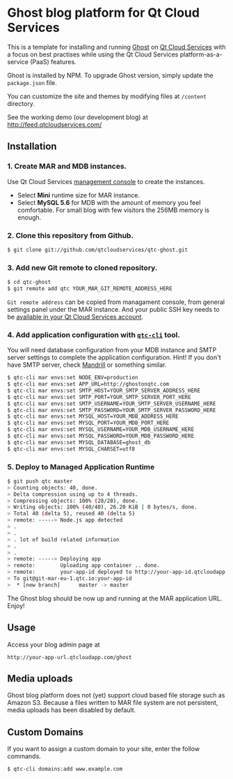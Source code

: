 # Ghost blog platform for Qt Cloud Services

This is a template for installing and running [Ghost](https://ghost.org/) on [Qt Cloud Services](http://www.qtcloudservices.com/) with a focus on best practises while using the Qt Cloud Services platform-as-a-service (PaaS) features.

Ghost is installed by NPM. To upgrade Ghost version, simply update the `package.json` file.

You can customize the site and themes by modifying files at `/content` directory.

See the working demo (our development blog) at http://feed.qtcloudservices.com/

## Installation

### 1. Create MAR and MDB instances.

Use Qt Cloud Services [management console](https://console.qtcloudservices.com) to create the instances. 

* Select **Mini** runtime size for MAR instance. 
* Select **MySQL 5.6** for MDB with the amount of memory you feel comfortable. For small blog with few visitors the 256MB memory is enough.


### 2. Clone this repository from Github.

```sh
$ git clone git://github.com/qtcloudservices/qtc-ghost.git
```


### 3. Add new Git remote to cloned repository.

```sh
$ cd qtc-ghost
$ git remote add qtc YOUR_MAR_GIT_REMOTE_ADDRESS_HERE
```

`Git remote address` can be copied from managament console, from general settings panel under the MAR instance. 
And your public SSH key needs to be [available in your Qt Cloud Services account](https://developer.qtcloudservices.com/qtc/personal-ssh-keys).  


### 4. Add application configuration with [`qtc-cli`](https://developer.qtcloudservices.com/qtc/cli) tool.

You will need database configuration from your MDB instance and SMTP server settings to complete the application configuration. Hint! If you don't have SMTP server, check [Mandrill](https://mandrill.com/) or something similar. 


```sh
$ qtc-cli mar envs:set NODE_ENV=production
$ qtc-cli mar envs:set APP_URL=http://ghostonqtc.com
$ qtc-cli mar envs:set SMTP_HOST=YOUR_SMTP_SERVER_ADDRESS_HERE
$ qtc-cli mar envs:set SMTP_PORT=YOUR_SMTP_SERVER_PORT_HERE
$ qtc-cli mar envs:set SMTP_USERNAME=YOUR_SMTP_SERVER_USERNAME_HERE
$ qtc-cli mar envs:set SMTP_PASSWORD=YOUR_SMTP_SERVER_PASSWORD_HERE
$ qtc-cli mar envs:set MYSQL_HOST=YOUR_MDB_ADDRESS_HERE
$ qtc-cli mar envs:set MYSQL_PORT=YOUR_MDB_PORT_HERE
$ qtc-cli mar envs:set MYSQL_USERNAME=YOUR_MDB_USERNAME_HERE
$ qtc-cli mar envs:set MYSQL_PASSWORD=YOUR_MDB_PASSWORD_HERE
$ qtc-cli mar envs:set MYSQL_DATABASE=ghost_db
$ qtc-cli mar envs:set MYSQL_CHARSET=utf8    
```

### 5. Deploy to Managed Application Runtime

```sh
$ git push qtc master
> Counting objects: 40, done.
> Delta compression using up to 4 threads.
> Compressing objects: 100% (28/28), done.
> Writing objects: 100% (40/40), 26.20 KiB | 0 bytes/s, done.
> Total 40 (delta 5), reused 40 (delta 5)
> remote: -----> Node.js app detected
> .
> .
> . lot of build related information
> .
> .
> remote: -----> Deploying app
> remote:        Uploading app container .. done.
> remote:        your-app-id deployed to http://your-app-id.qtcloudapp.com
> To git@git-mar-eu-1.qtc.io:your-app-id
>  * [new branch]      master -> master
```

The Ghost blog should be now up and running at the MAR application URL. Enjoy!

## Usage

Access your blog admin page at

```
http://your-app-url.qtcloudapp.com/ghost
```

## Media uploads

Ghost blog platform does not (yet) support cloud based file storage such as Amazon S3. Because a files written to MAR file system are not persistent, media uploads has been disabled by default.

## Custom Domains

If you want to assign a custom domain to your site, enter the follow commands.

```sh
$ qtc-cli domains:add www.example.com
```
